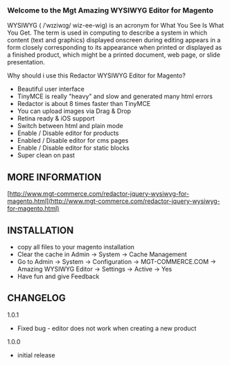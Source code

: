 ### Welcome to the Mgt Amazing WYSIWYG Editor for Magento

WYSIWYG ( /ˈwɪziwɪɡ/ wiz-ee-wig) is an acronym for What You See Is What You Get. 
The term is used in computing to describe a system in which content (text and graphics) displayed onscreen during editing appears in a 
form closely corresponding to its appearance when printed or displayed as a finished product, which might be a printed document, web page, or slide presentation.

Why should i use this Redactor WYSIWYG Editor for Magento?

* Beautiful user interface
* TinyMCE is really "heavy" and slow and generated many html errors
* Redactor is about 8 times faster than TinyMCE
* You can upload images via Drag & Drop
* Retina ready & iOS support
* Switch between html and plain mode
* Enable / Disable editor for products
* Enabled / Disable editor for cms pages
* Enable / Disable editor for static blocks
* Super clean on past

## MORE INFORMATION

[http://www.mgt-commerce.com/redactor-jquery-wysiwyg-for-magento.html](http://www.mgt-commerce.com/redactor-jquery-wysiwyg-for-magento.html)

## INSTALLATION

* copy all files to your magento installation
* Clear the cache in Admin -> System -> Cache Management 
* Go to Admin -> System -> Configuration -> MGT-COMMERCE.COM -> Amazing WYSIWYG Editor -> Settings -> Active -> Yes
* Have fun and give Feedback

## CHANGELOG

1.0.1

* Fixed bug - editor does not work when creating a new product

1.0.0

* initial release